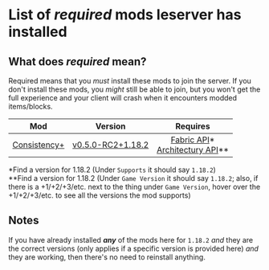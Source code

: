 # List of *required* mods leserver has installed

## What does *required* mean?

Required means that you *must* install these mods to join the server. If you don't install these mods, you *might* still be able to join, but you won't get the full experience and your client will crash when it encounters modded items/blocks.

Mod | Version | Requires
:---: | :---: | :---:
[Consistency+](https://modrinth.com/mod/consistencyplus) | [v0.5.0-RC2+1.18.2](https://modrinth.com/mod/consistencyplus/version/0.5.0-RC2+Fabric-1.18.2) | [Fabric API](https://modrinth.com/mod/fabric-api/versions)* <br> [Architectury API](https://www.curseforge.com/minecraft/mc-mods/architectury-fabric/files/all)**

\*Find a version for 1.18.2 (Under `Supports` it should say `1.18.2`) <br>
\*\*Find a version for 1.18.2 (Under `Game Version` it should say `1.18.2`; also, if there is a +1/+2/+3/etc. next to the thing under `Game Version`, hover over the +1/+2/+3/etc. to see all the versions the mod supports)

## Notes

If you have already installed ***any*** of the mods here for `1.18.2` *and* they are the correct versions (only applies if a specific version is provided here) *and* they are working, then there's no need to reinstall anything.
